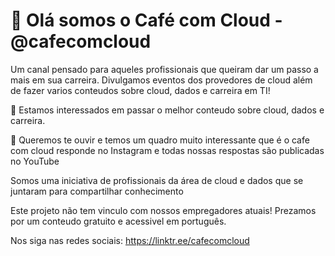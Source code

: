 # 👋 Olá somos o Café com Cloud - @cafecomcloud

Um canal pensado para aqueles profissionais que queiram dar um passo a mais em sua carreira. Divulgamos eventos dos provedores de cloud além de fazer varios conteudos sobre cloud, dados e carreira em TI!

👀 Estamos interessados em passar o melhor conteudo sobre cloud, dados e carreira.

🌱 Queremos te ouvir e temos um quadro muito interessante que é o cafe com cloud responde no Instagram e todas nossas respostas são publicadas no YouTube

Somos uma iniciativa de profissionais da área de cloud e dados que se juntaram para compartilhar conhecimento

Este projeto não tem vinculo com nossos empregadores atuais! Prezamos por um conteudo gratuito e acessivel em português.

Nos siga nas redes sociais: https://linktr.ee/cafecomcloud
